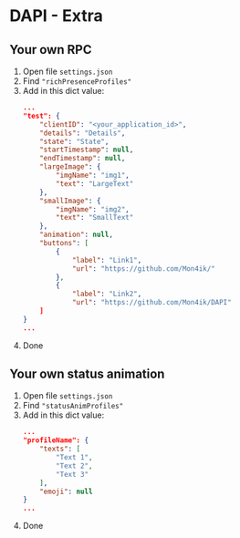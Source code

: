 # DAPI - Extra
## Your own RPC

1. Open file `settings.json`
2. Find `"richPresenceProfiles"`
3. Add in this dict value:
   ```json lines
   ...
   "test": {
       "clientID": "<your_application_id>",
       "details": "Details",
       "state": "State",
       "startTimestamp": null,
       "endTimestamp": null,
       "largeImage": {
           "imgName": "img1",
           "text": "LargeText"
       },
       "smallImage": {
           "imgName": "img2",
           "text": "SmallText"
       },
       "animation": null,
       "buttons": [
           {
               "label": "Link1",
               "url": "https://github.com/Mon4ik/"
           },
           {
               "label": "Link2",
               "url": "https://github.com/Mon4ik/DAPI"
       ]
   }
   ...
   ```
4. Done

## Your own status animation

1. Open file `settings.json`
2. Find `"statusAnimProfiles"`
3. Add in this dict value:
   ```json lines
   ...
   "profileName": {
       "texts": [
           "Text 1",
           "Text 2",
           "Text 3"
       ],
       "emoji": null
   }
   ...
   ```
4. Done